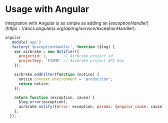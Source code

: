 # Usage with Angular

Integration with Angular is as simple as adding an
[$exceptionHandler](https://docs.angularjs.org/api/ng/service/$exceptionHandler):

```js
angular
  .module('app')
  .factory('$exceptionHandler', function ($log) {
    var airbrake = new Notifier({
      projectid: 1,       // Airbrake project id
      projectkey: 'FIXME' // Airbrake project API key
    });

    airbrake.addFilter(function (notice) {
      notice.context.environment = 'production';
      return notice;
    });

    return function (exception, cause) {
      $log.error(exception);
      airbrake.notify({error: exception, params: {angular_cause: cause}});
    };
  });
```
